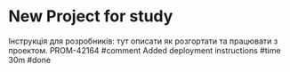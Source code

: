 # New Project for study
Інструкція для розробників: тут описати як розгортати та працювати з проектом.
PROM-42164  #comment Added deployment instructions #time 30m #done
